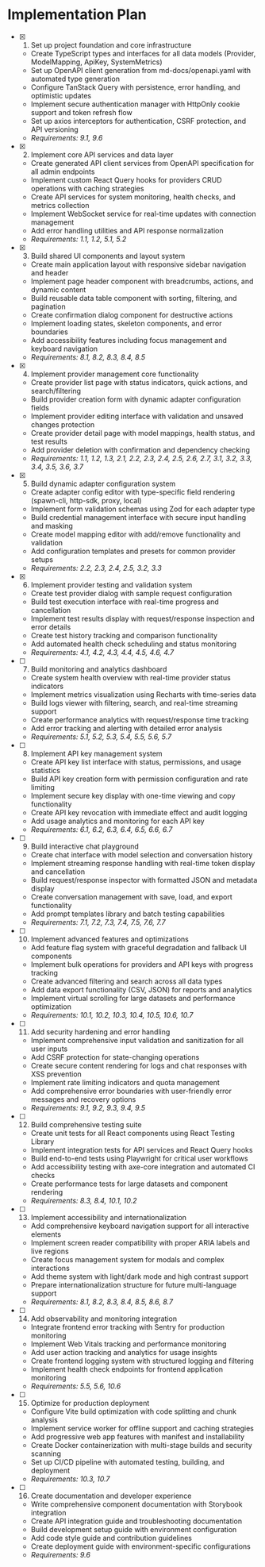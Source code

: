 # Implementation Plan

- [x] 1. Set up project foundation and core infrastructure
  - Create TypeScript types and interfaces for all data models (Provider, ModelMapping, ApiKey, SystemMetrics)
  - Set up OpenAPI client generation from md-docs/openapi.yaml with automated type generation
  - Configure TanStack Query with persistence, error handling, and optimistic updates
  - Implement secure authentication manager with HttpOnly cookie support and token refresh flow
  - Set up axios interceptors for authentication, CSRF protection, and API versioning
  - _Requirements: 9.1, 9.6_

- [x] 2. Implement core API services and data layer
  - Create generated API client services from OpenAPI specification for all admin endpoints
  - Implement custom React Query hooks for providers CRUD operations with caching strategies
  - Create API services for system monitoring, health checks, and metrics collection
  - Implement WebSocket service for real-time updates with connection management
  - Add error handling utilities and API response normalization
  - _Requirements: 1.1, 1.2, 5.1, 5.2_

- [x] 3. Build shared UI components and layout system
  - Create main application layout with responsive sidebar navigation and header
  - Implement page header component with breadcrumbs, actions, and dynamic content
  - Build reusable data table component with sorting, filtering, and pagination
  - Create confirmation dialog component for destructive actions
  - Implement loading states, skeleton components, and error boundaries
  - Add accessibility features including focus management and keyboard navigation
  - _Requirements: 8.1, 8.2, 8.3, 8.4, 8.5_

- [x] 4. Implement provider management core functionality
  - Create provider list page with status indicators, quick actions, and search/filtering
  - Build provider creation form with dynamic adapter configuration fields
  - Implement provider editing interface with validation and unsaved changes protection
  - Create provider detail page with model mappings, health status, and test results
  - Add provider deletion with confirmation and dependency checking
  - _Requirements: 1.1, 1.2, 1.3, 2.1, 2.2, 2.3, 2.4, 2.5, 2.6, 2.7, 3.1, 3.2, 3.3, 3.4, 3.5, 3.6, 3.7_

- [x] 5. Build dynamic adapter configuration system
  - Create adapter config editor with type-specific field rendering (spawn-cli, http-sdk, proxy, local)
  - Implement form validation schemas using Zod for each adapter type
  - Build credential management interface with secure input handling and masking
  - Create model mapping editor with add/remove functionality and validation
  - Add configuration templates and presets for common provider setups
  - _Requirements: 2.2, 2.3, 2.4, 2.5, 3.2, 3.3_

- [x] 6. Implement provider testing and validation system
  - Create test provider dialog with sample request configuration
  - Build test execution interface with real-time progress and cancellation
  - Implement test results display with request/response inspection and error details
  - Create test history tracking and comparison functionality
  - Add automated health check scheduling and status monitoring
  - _Requirements: 4.1, 4.2, 4.3, 4.4, 4.5, 4.6, 4.7_

- [ ] 7. Build monitoring and analytics dashboard
  - Create system health overview with real-time provider status indicators
  - Implement metrics visualization using Recharts with time-series data
  - Build logs viewer with filtering, search, and real-time streaming support
  - Create performance analytics with request/response time tracking
  - Add error tracking and alerting with detailed error analysis
  - _Requirements: 5.1, 5.2, 5.3, 5.4, 5.5, 5.6, 5.7_

- [ ] 8. Implement API key management system
  - Create API key list interface with status, permissions, and usage statistics
  - Build API key creation form with permission configuration and rate limiting
  - Implement secure key display with one-time viewing and copy functionality
  - Create API key revocation with immediate effect and audit logging
  - Add usage analytics and monitoring for each API key
  - _Requirements: 6.1, 6.2, 6.3, 6.4, 6.5, 6.6, 6.7_

- [ ] 9. Build interactive chat playground
  - Create chat interface with model selection and conversation history
  - Implement streaming response handling with real-time token display and cancellation
  - Build request/response inspector with formatted JSON and metadata display
  - Create conversation management with save, load, and export functionality
  - Add prompt templates library and batch testing capabilities
  - _Requirements: 7.1, 7.2, 7.3, 7.4, 7.5, 7.6, 7.7_

- [ ] 10. Implement advanced features and optimizations
  - Add feature flag system with graceful degradation and fallback UI components
  - Implement bulk operations for providers and API keys with progress tracking
  - Create advanced filtering and search across all data types
  - Add data export functionality (CSV, JSON) for reports and analytics
  - Implement virtual scrolling for large datasets and performance optimization
  - _Requirements: 10.1, 10.2, 10.3, 10.4, 10.5, 10.6, 10.7_

- [ ] 11. Add security hardening and error handling
  - Implement comprehensive input validation and sanitization for all user inputs
  - Add CSRF protection for state-changing operations
  - Create secure content rendering for logs and chat responses with XSS prevention
  - Implement rate limiting indicators and quota management
  - Add comprehensive error boundaries with user-friendly error messages and recovery options
  - _Requirements: 9.1, 9.2, 9.3, 9.4, 9.5_

- [ ] 12. Build comprehensive testing suite
  - Create unit tests for all React components using React Testing Library
  - Implement integration tests for API services and React Query hooks
  - Build end-to-end tests using Playwright for critical user workflows
  - Add accessibility testing with axe-core integration and automated CI checks
  - Create performance tests for large datasets and component rendering
  - _Requirements: 8.3, 8.4, 10.1, 10.2_

- [ ] 13. Implement accessibility and internationalization
  - Add comprehensive keyboard navigation support for all interactive elements
  - Implement screen reader compatibility with proper ARIA labels and live regions
  - Create focus management system for modals and complex interactions
  - Add theme system with light/dark mode and high contrast support
  - Prepare internationalization structure for future multi-language support
  - _Requirements: 8.1, 8.2, 8.3, 8.4, 8.5, 8.6, 8.7_

- [ ] 14. Add observability and monitoring integration
  - Integrate frontend error tracking with Sentry for production monitoring
  - Implement Web Vitals tracking and performance monitoring
  - Add user action tracking and analytics for usage insights
  - Create frontend logging system with structured logging and filtering
  - Implement health check endpoints for frontend application monitoring
  - _Requirements: 5.5, 5.6, 10.6_

- [ ] 15. Optimize for production deployment
  - Configure Vite build optimization with code splitting and chunk analysis
  - Implement service worker for offline support and caching strategies
  - Add progressive web app features with manifest and installability
  - Create Docker containerization with multi-stage builds and security scanning
  - Set up CI/CD pipeline with automated testing, building, and deployment
  - _Requirements: 10.3, 10.7_

- [ ] 16. Create documentation and developer experience
  - Write comprehensive component documentation with Storybook integration
  - Create API integration guide and troubleshooting documentation
  - Build development setup guide with environment configuration
  - Add code style guide and contribution guidelines
  - Create deployment guide with environment-specific configurations
  - _Requirements: 9.6_